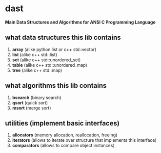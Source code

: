 # dast
**Main Data Structures and Algorithms for ANSI C Programming Language**

## what data structures this lib contains

1. **array** (alike python list or c++ std::vector)
2. **list** (alike c++ std::list)
3. **set** (alike c++ std::unordered_set)
4. **table** (alike c++ std::unordered_map)
5. **tree** (alike c++ std::map)

## what algorithms this lib contains

1. **bsearch** (binary search)
2. **qsort** (quick sort)
3. **msort** (merge sort)

## utilities (implement basic interfaces)

1. **allocators** (memory allocation, reallocation, freeing)
2. **iterators** (allows to iterate over structure that implements this interface)
3. **comparators** (allows to compare object instances)